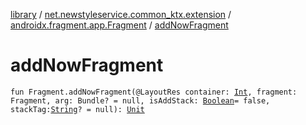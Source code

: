 [library](../../index.md) / [net.newstyleservice.common_ktx.extension](../index.md) / [androidx.fragment.app.Fragment](index.md) / [addNowFragment](./add-now-fragment.md)

# addNowFragment

`fun Fragment.addNowFragment(@LayoutRes container: `[`Int`](https://kotlinlang.org/api/latest/jvm/stdlib/kotlin/-int/index.html)`, fragment: Fragment, arg: Bundle? = null, isAddStack: `[`Boolean`](https://kotlinlang.org/api/latest/jvm/stdlib/kotlin/-boolean/index.html)` = false, stackTag: `[`String`](https://kotlinlang.org/api/latest/jvm/stdlib/kotlin/-string/index.html)`? = null): `[`Unit`](https://kotlinlang.org/api/latest/jvm/stdlib/kotlin/-unit/index.html)